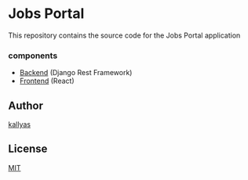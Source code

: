 # Jobs Portal
This repository contains the source code for the Jobs Portal application

### components
- [Backend](/backend/) (Django Rest Framework)
- [Frontend](/frontend/) (React)


## Author
[kallyas](https://github.com/kallyas)

## License
[MIT](/LICENSE)
